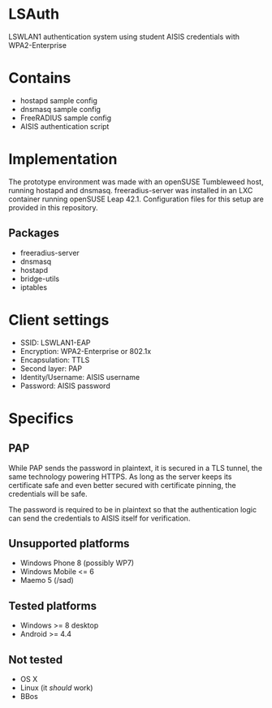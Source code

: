 # LSAuth

LSWLAN1 authentication system using student AISIS credentials with
WPA2-Enterprise

# Contains

* hostapd sample config
* dnsmasq sample config
* FreeRADIUS sample config
* AISIS authentication script

# Implementation

The prototype environment was made with an openSUSE Tumbleweed host, running
hostapd and dnsmasq. freeradius-server was installed in an LXC container running
openSUSE Leap 42.1. Configuration files for this setup are provided in this
repository.

## Packages

* freeradius-server
* dnsmasq
* hostapd
* bridge-utils
* iptables

# Client settings

* SSID: LSWLAN1-EAP
* Encryption: WPA2-Enterprise or 802.1x
* Encapsulation: TTLS
* Second layer: PAP
* Identity/Username: AISIS username
* Password: AISIS password

# Specifics

## PAP

While PAP sends the password in plaintext, it is secured in a TLS tunnel, the
same technology powering HTTPS. As long as the server keeps its certificate safe
and even better secured with certificate pinning, the credentials will be safe.

The password is required to be in plaintext so that the authentication logic can
send the credentials to AISIS itself for verification.

## Unsupported platforms

* Windows Phone 8 (possibly WP7)
* Windows Mobile <= 6
* Maemo 5 (/sad)

## Tested platforms

* Windows >= 8 desktop
* Android >= 4.4

## Not tested

* OS X
* Linux (it *should* work)
* BBos
